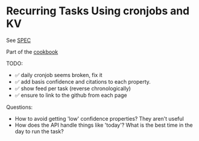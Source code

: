 # Recurring Tasks Using cronjobs and KV

See [SPEC](SPEC.md)

Part of the [cookbook](https://github.com/parallel-web/parallel-cookbook)

TODO:

- ✅ daily cronjob seems broken, fix it
- ✅ add basis confidence and citations to each property.
- ✅ show feed per task (reverse chronologically)
- ✅ ensure to link to the github from each page

Questions:

- How to avoid getting 'low' confidence properties? They aren't useful
- How does the API handle things like 'today'? What is the best time in the day to run the task?
